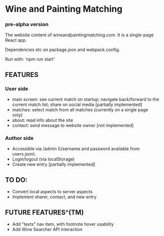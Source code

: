 # Wine and Painting Matching

### pre-alpha version

The website content of wineandpaintingmatching.com.
It is a single-page React app.

Dependencies etc on package.json and webpack.config.

Run with: 'npm run start'

## FEATURES

### User side

* main screen: see current match on startup; navigate back/forward to the current match list; share on social media [partially implemented]
* matches: select match from all matches (currently on a single page only)
* about: read info about the site
* contact: send message to website owner [not implemented]

### Author side

* Accessible via /admin (Username and password available from users.json).
* Login/logout (via localStorage)
* Create new entry [partially implemented]

## TO DO:

* Convert local aspects to server aspects
* Implement sharer, contact, and new entry

## FUTURE FEATURES^(TM)

* Add "texts" nav item, with footnote hover usability
* Add Wine Searcher API interaction
